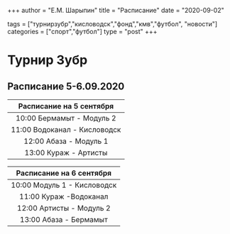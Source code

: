 +++
author = "Е.М. Шарыпин"
title = "Расписание"
date = "2020-09-02"

tags = ["турнирзубр","кисловодск","фонд","кмв","футбол", "новости"]
categories = ["спорт","футбол"]
type = "post"
+++

# Турнир Зубр 
## Расписание 5-6.09.2020

|  Расписание на 5 сентября |
|:---------------------------:|
| 10:00 Бермамыт - Модуль 2   |
| 11:00 Водоканал - Кисловодск| 
| 12:00 Абаза - Модуль 1      |
| 13:00 Кураж  - Артисты      |


|  Расписание на 6 сентября |
|:---------------------------:|
| 10:00 Модуль 1 - Кисловодск |
| 11:00 Кураж -Водоканал      | 
| 12:00 Артисты - Модуль 2    |
| 13:00 Абаза - Бермамыт      |
  
  
